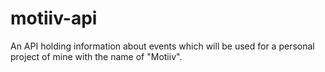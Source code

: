 # motiiv-api
An API holding information about events which will be used for a personal project of mine with the name of "Motiiv".
